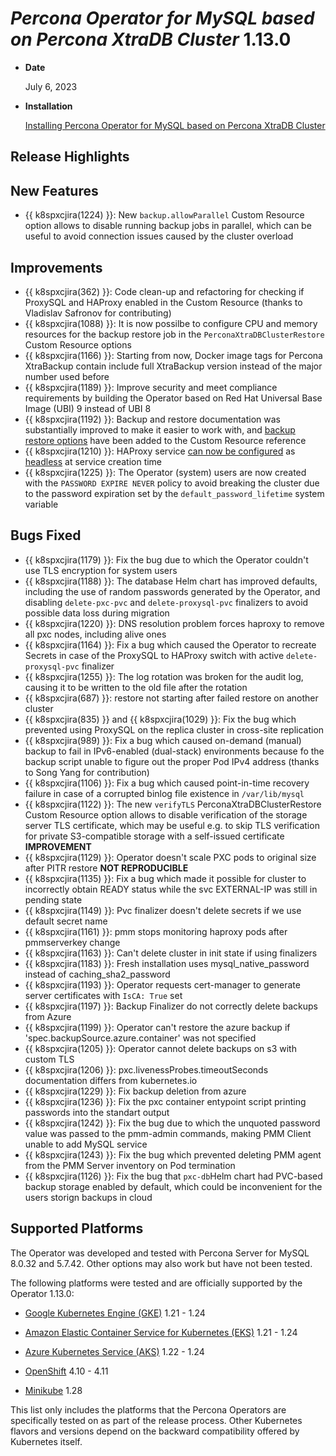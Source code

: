 # *Percona Operator for MySQL based on Percona XtraDB Cluster* 1.13.0

* **Date**

   July 6, 2023

* **Installation**

   [Installing Percona Operator for MySQL based on Percona XtraDB Cluster](index.md#quickstart-guides)

## Release Highlights

## New Features

* {{ k8spxcjira(1224) }}: New `backup.allowParallel` Custom Resource option allows to disable running backup jobs in parallel, which can be useful to avoid connection issues caused by the cluster overload

## Improvements

* {{ k8spxcjira(362) }}: Code clean-up and refactoring for checking if ProxySQL and HAProxy enabled in the Custom Resource (thanks to Vladislav Safronov for contributing)
* {{ k8spxcjira(1088) }}: It is now possilbe to configure CPU and memory resources for the backup restore job in the `PerconaXtraDBClusterRestore` Custom Resource options
* {{ k8spxcjira(1166) }}: Starting from now, Docker image tags for Percona XtraBackup contain include full XtraBackup version instead of the major number used before
* {{ k8spxcjira(1189) }}: Improve security and meet compliance requirements by building the Operator based on Red Hat Universal Base Image (UBI) 9 instead of UBI 8
* {{ k8spxcjira(1192) }}: Backup and restore documentation was substantially improved to make it easier to work with, and [backup restore options](../operator.md#perconaxtradbclusterrestore-custom-resource-options) have been added to the Сustom Resource reference
* {{ k8spxcjira(1210) }}: HAProxy service [can now be configured](...) as [headless](https://kubernetes.io/docs/concepts/services-networking/service/#headless-services) at service creation time
* {{ k8spxcjira(1225) }}: The Operator (system) users are now created with the `PASSWORD EXPIRE NEVER` policy to avoid breaking the cluster due to the password expiration set by the `default_password_lifetime` system variable

## Bugs Fixed

* {{ k8spxcjira(1179) }}: Fix the bug due to which the Operator couldn't use TLS encryption for system users
* {{ k8spxcjira(1188) }}: The database Helm chart has improved defaults, including the use of random passwords generated by the Operator, and disabling `delete-pxc-pvc` and `delete-proxysql-pvc` finalizers to avoid possible data loss during migration
* {{ k8spxcjira(1220) }}: DNS resolution problem forces haproxy to remove all pxc nodes, including alive ones
* {{ k8spxcjira(1164) }}: Fix a bug which caused the Operator to recreate Secrets in case of the ProxySQL to  HAProxy switch with active `delete-proxysql-pvc` finalizer
* {{ k8spxcjira(1255) }}: The log rotation was broken for the audit log, causing it to be written to the old file after the rotation
* {{ k8spxcjira(687) }}: restore not starting after failed restore on another cluster
* {{ k8spxcjira(835) }} and {{ k8spxcjira(1029) }}: Fix the bug which prevented using ProxySQL on the replica cluster in cross-site replication
* {{ k8spxcjira(989) }}: Fix a bug which caused on-demand (manual) backup to fail in IPv6-enabled (dual-stack) environments because fo the backup script unable to figure out the proper Pod IPv4 address (thanks to Song Yang for contribution)
* {{ k8spxcjira(1106) }}: Fix a bug which caused point-in-time recovery failure in case of a corrupted binlog file existence in `/var/lib/mysql`
* {{ k8spxcjira(1122) }}: The new `verifyTLS` PerconaXtraDBClusterRestore Custom Resource option allows to disable verification of the storage server TLS certificate, which may be useful e.g. to skip TLS verification for private S3-compatible storage with a self-issued certificate **IMPROVEMENT** 
* {{ k8spxcjira(1129) }}: Operator doesn't scale PXC pods to original size after PITR restore **NOT REPRODUCIBLE** 
* {{ k8spxcjira(1135) }}: Fix a bug which made it possible for cluster to incorrectly obtain READY status while  the svc EXTERNAL-IP was still in pending state
* {{ k8spxcjira(1149) }}: Pvc finalizer doesn't delete secrets if we use default secret name
* {{ k8spxcjira(1161) }}: pmm stops monitoring haproxy pods after pmmserverkey change
* {{ k8spxcjira(1163) }}: Can't delete cluster in init state if using finalizers
* {{ k8spxcjira(1183) }}: Fresh installation uses mysql_native_password instead of caching_sha2_password
* {{ k8spxcjira(1193) }}: Operator requests cert-manager to generate server certificates with `IsCA: True` set
* {{ k8spxcjira(1197) }}: Backup Finalizer do not correctly delete backups from Azure
* {{ k8spxcjira(1199) }}: Operator can't restore the azure backup if 'spec.backupSource.azure.container' was not specified 
* {{ k8spxcjira(1205) }}: Operator cannot delete backups on s3 with custom TLS
* {{ k8spxcjira(1206) }}: pxc.livenessProbes.timeoutSeconds documentation differs from kubernetes.io
* {{ k8spxcjira(1229) }}: Fix backup deletion from azure
* {{ k8spxcjira(1236) }}: Fix the pxc container entypoint script printing passwords into the standart output
* {{ k8spxcjira(1242) }}: Fix the bug due to which the unquoted password value was passed to the pmm-admin commands, making PMM Client unable to add MySQL service
* {{ k8spxcjira(1243) }}: Fix the bug which prevented deleting PMM agent from the PMM Server inventory on Pod termination
* {{ k8spxcjira(1126) }}: Fix the bug that `pxc-db`Helm chart had PVC-based backup storage enabled by default, which could be inconvenient for the users storign backups in cloud

## Supported Platforms

The Operator was developed and tested with Percona Server for MySQL 8.0.32 and 5.7.42. Other options may also work but have not been tested.

The following platforms were tested and are officially supported by the Operator
1.13.0:

* [Google Kubernetes Engine (GKE)](https://cloud.google.com/kubernetes-engine) 1.21 - 1.24

* [Amazon Elastic Container Service for Kubernetes (EKS)](https://aws.amazon.com) 1.21 - 1.24

* [Azure Kubernetes Service (AKS)](https://azure.microsoft.com/en-us/services/kubernetes-service/) 1.22 - 1.24

* [OpenShift](https://www.redhat.com/en/technologies/cloud-computing/openshift) 4.10 - 4.11

* [Minikube](https://minikube.sigs.k8s.io/docs/) 1.28

This list only includes the platforms that the Percona Operators are specifically tested on as part of the release process. Other Kubernetes flavors and versions depend on the backward compatibility offered by Kubernetes itself.
